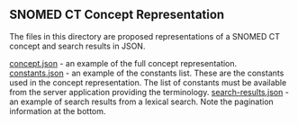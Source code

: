SNOMED CT Concept Representation
--------------------------------
The files in this directory are proposed representations of a SNOMED CT concept and search results in JSON.

[concept.json](concept.json) - an example of the full concept representation.
[constants.json](constants.json) -  an example of the constants list. These are the constants used in the concept representation. The list of constants must be available from the server application providing the terminology.
[search-results.json](search-results.json) - an example of search results from a lexical search. Note the pagination information at the bottom.
